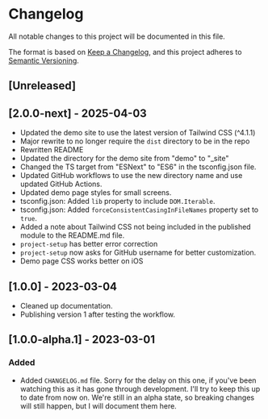# Changelog

All notable changes to this project will be documented in this file.

The format is based on [Keep a Changelog](https://keepachangelog.com/en/1.0.0/),
and this project adheres to
[Semantic Versioning](https://semver.org/spec/v2.0.0.html).

## [Unreleased]

## [2.0.0-next] - 2025-04-03

- Updated the demo site to use the latest version of Tailwind CSS (^4.1.1)
- Major rewrite to no longer require the `dist` directory to be in the repo
- Rewritten README
- Updated the directory for the demo site from "demo" to "\_site"
- Changed the TS target from "ESNext" to "ES6" in the tsconfig.json file.
- Updated GitHub workflows to use the new directory name and use updated GitHub
  Actions.
- Updated demo page styles for small screens.
- tsconfig.json: Added `lib` property to include `DOM.Iterable`.
- tsconfig.json: Added `forceConsistentCasingInFileNames` property set to
  `true`.
- Added a note about Tailwind CSS not being included in the published module to
  the README.md file.
- `project-setup` has better error correction
- `project-setup` now asks for GitHub username for better customization.
- Demo page CSS works better on iOS

## [1.0.0] - 2023-03-04

- Cleaned up documentation.
- Publishing version 1 after testing the workflow.

## [1.0.0-alpha.1] - 2023-03-01

### Added

- Added `CHANGELOG.md` file. Sorry for the delay on this one, if you've been
  watching this as it has gone through development. I'll try to keep this up to
  date from now on. We're still in an alpha state, so breaking changes will
  still happen, but I will document them here.

